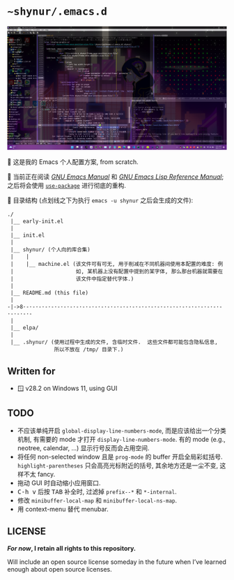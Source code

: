 # `~shynur/.emacs.d`

![Glimpse of Shynur’s Emacs](https://raw.githubusercontent.com/shynur/misc/main/pictures/emacs/2023-6-17.png "五子棋, 输了...")

🥰 这是我的 Emacs 个人配置方案, from scratch.

🔬 当前正在阅读 [*GNU Emacs Manual*](https://www.gnu.org/software/emacs/manual/html_node/emacs) 和 [*GNU Emacs Lisp Reference Manual*](https://www.gnu.org/software/emacs/manual/html_node/elisp);
之后将会使用 [`use-package`](https://github.com/jwiegley/use-package) 进行彻底的重构.

📖 目录结构 (点划线之下为执行 `emacs -u shynur` 之后会生成的文件):

```
./
 |__ early-init.el
 |
 |__ init.el
 |
 |__ shynur/ (个人向的库合集)
 |    |
 |    |__ machine.el (该文件可有可无, 用于削减在不同机器间使用本配置的难度: 例
 |                    如, 某机器上没有配置中提到的某字体, 那么那台机器就需要在
 |                    该文件中指定替代字体.)
 |
 |__ README.md (this file)
 |
-|->8·-·-·-·-·-·-·-·-·-·-·-·-·-·-·-·-·-·-·-·-·-·-·-·-·-·-·-·-·-·-·-·-·-·-·-·-
 |
 |__ elpa/
 |
 |__ .shynur/ (使用过程中生成的文件, 含临时文件.  这些文件都可能包含隐私信息,
               所以不放在 /tmp/ 目录下.)
```

## Written for

- 🪟 v28.2 on Windows 11, using GUI

## TODO

- 不应该单纯开启 `global-display-line-numbers-mode`, 而是应该给出一个分类机制, 有需要的 mode 才打开 `display-line-numbers-mode`.  有的 mode (e.g., neotree, calendar, ...) 显示行号反而会占用空间.
- 将任何 non-selected window 且是 `prog-mode` 的 buffer 开启全局彩虹括号.  `highlight-parentheses` 只会高亮光标附近的括号, 其余地方还是一尘不变, 这样不太 fancy.
- 拖动 GUI 时自动缩小应用窗口.
- <kbd>C-h v</kbd> 后按 <kbd>TAB</kbd> 补全时, 过滤掉 `prefix--*` 和 `*-internal`.
- 修改 `minibuffer-local-map` 和 `minibuffer-local-ns-map`.
- 用 context-menu 替代 menubar.

## LICENSE

***For now*, I retain all rights to this repository.**

Will include an open source license someday in the future when I’ve learned enough about open source licenses.
